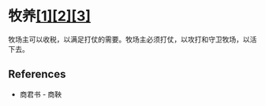 # 牧养[[1]](./appendices/for-survivors.md)[[2]](./appendices/artificial-cowboy.md)[[3]](./appendices/interstellar-migration.md)

牧场主可以收税，以满足打仗的需要。牧场主必须打仗，以攻打和守卫牧场，以活下去。

## References

- 商君书 - 商鞅
